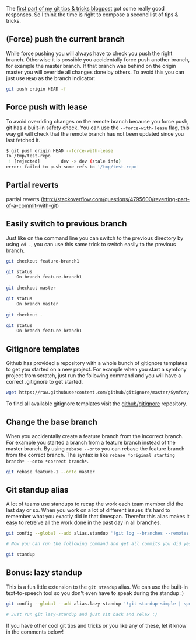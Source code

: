 [//]: # (TITLE: Git tips & tricks for everyday use - part 2)
[//]: # (DATE: 2000-00-00T00:00:00+01:00)
[//]: # (TAGS: git)

The [first part of my git tips & tricks blogpost](https://jeroenthora.be/post/git-tips-and-tricks-for-everyday-use) got 
some really good responses. So I think the time is right to compose a second list of tips & tricks.

## (Force) push the current branch 

While force pushing you will always have to check you push the right branch. Otherwise it is possible you accidentally 
force push another branch, for example the master branch. If that branch was behind on the origin master you will override
all changes done by others. To avoid this you can just use `HEAD` as the branch indicator:

```bash
git push origin HEAD -f 
```

## Force push with lease

To avoid overriding changes on the remote branch because you force push, git has a built-in safety check. 
You can use the `--force-with-lease` flag, this way git will check that the remote branch has not been 
updated since you last fetched it.

```bash
$ git push origin HEAD --force-with-lease
To /tmp/test-repo
 ! [rejected]        dev -> dev (stale info)
error: failed to push some refs to '/tmp/test-repo'
```

## Partial reverts

partial reverts (http://stackoverflow.com/questions/4795600/reverting-part-of-a-commit-with-git)

## Easily switch to previous branch

Just like on the command line you can switch to the previous directory by using `cd -`, you can use this same trick to
switch easily to the previous branch.

```bash
git checkout feature-branch1

git status
    On branch feature-branch1
    
git checkout master

git status
    On branch master
    
git checkout -

git status
    On branch feature-branch1
```

## Gitignore templates

Github has provided a repository with a whole bunch of gitignore templates to get you started on a new project.
For example when you start a symfony project from scratch, just run the following command and you will have a
correct .gitignore to get started.

```bash
wget https://raw.githubusercontent.com/github/gitignore/master/Symfony.gitignore -O .gitignore
```

To find all available gitignore templates visit the [github/gitignore](https://github.com/github/gitignore) repository.

## Change the base branch

When you accidentally create a feature branch from the incorrect branch. For example you started a branch from a feature 
branch instead of the master branch. By using `rebase --onto` you can rebase the feature branch from the correct branch.
The syntax is like `rebase *original starting branch* --onto *correct branch*`.

```bash
git rebase feature-1 --onto master
```

## Git standup alias

A lot of teams use standups to recap the work each team member did the last day or so. When you work on a lot of
different issues it's hard to remember what you exactly did in that timespan. Therefor this alias makes it easy to retreive all the work
done in the past day in all branches.

```bash
git config --global --add alias.standup '!git log --branches --remotes --tags --no-merges --author=\"`git config user.name`\" --since="$(if [[ "Mon" == "$(date +%a)" ]]; then echo \"last friday\"; else echo \"yesterday\"; fi)" --format=%s'

# Now you can run the following command and get all commits you did yesterday

git standup
```

## Bonus: lazy standup

This is a fun little extension to the `git standup` alias. We can use the built-in text-to-speech tool so you
don't even have to speak during the standup :)

```bash
git config --global --add alias.lazy-standup '!git standup-simple | spd-say -e'

# Just run git lazy-standup and just sit back and relax :)
```

If you have other cool git tips and tricks or you like any of these, let it know in the comments below!
